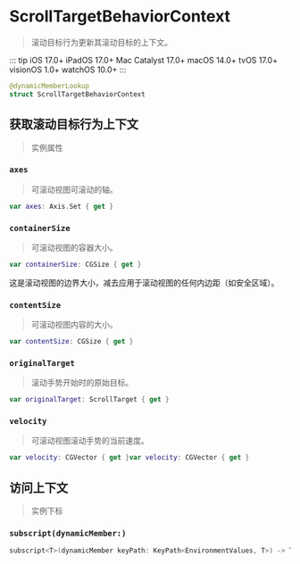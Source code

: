 # ScrollTargetBehaviorContext

> 滚动目标行为更新其滚动目标的上下文。

::: tip
iOS 17.0+
iPadOS 17.0+
Mac Catalyst 17.0+
macOS 14.0+
tvOS 17.0+
visionOS 1.0+
watchOS 10.0+
:::

```swift
@dynamicMemberLookup
struct ScrollTargetBehaviorContext
```

## 获取滚动目标行为上下文

> 实例属性

### `axes`

> 可滚动视图可滚动的轴。

```swift
var axes: Axis.Set { get }
```

### `containerSize`

> 可滚动视图的容器大小。

```swift
var containerSize: CGSize { get }
```

这是滚动视图的边界大小，减去应用于滚动视图的任何内边距（如安全区域）。

### `contentSize`

> 可滚动视图内容的大小。

```swift
var contentSize: CGSize { get }
```

### `originalTarget`

> 滚动手势开始时的原始目标。

```swift
var originalTarget: ScrollTarget { get }
```

### `velocity`

> 可滚动视图滚动手势的当前速度。

```swift
var velocity: CGVector { get }var velocity: CGVector { get }
```

## 访问上下文

> 实例下标

### `subscript(dynamicMember:)`

```swift
subscript<T>(dynamicMember keyPath: KeyPath<EnvironmentValues, T>) -> T { get }
```
